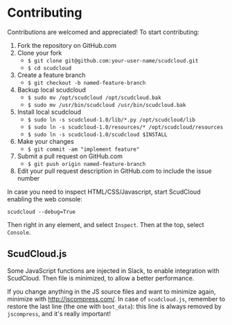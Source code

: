 # Contributing

Contributions are welcomed and appreciated! To start contributing:

1. Fork the repository on GitHub.com
2. Clone your fork
    - `$ git clone git@github.com:your-user-name/scudcloud.git`
    - `$ cd scudcloud`
3. Create a feature branch
    - `$ git checkout -b named-feature-branch`
4. Backup local scudcloud
    - `$ sudo mv /opt/scudcloud /opt/scudcloud.bak`
    - `$ sudo mv /usr/bin/scudcloud /usr/bin/scudcloud.bak`
5. Install local scudcloud
    - `$ sudo ln -s scudcloud-1.0/lib/*.py /opt/scudcloud/lib`
    - `$ sudo ln -s scudcloud-1.0/resources/* /opt/scudcloud/resources`
    - `$ sudo ln -s scudcloud-1.0/scudcloud $INSTALL`
6. Make your changes
    - `$ git commit -am "implement feature"`
7. Submit a pull request on GitHub.com
    - `$ git push origin named-feature-branch`
8. Edit your pull request description in GitHub.com to include the issue number


In case you need to inspect HTML/CSS/Javascript, start ScudCloud enabling the web console:

    scudcloud --debug=True
    
Then right in any element, and select `Inspect`. Then at the top, select `Console`.

## ScudCloud.js

Some JavaScript functions are injected in Slack, to enable integration with ScudCloud. Then file is minimized, to allow a better performance.

If you change anything in the JS source files and want to minimize again, minimize with http://jscompress.com/. In case of `scudcloud.js`, remember to restore the last line (the one with `boot_data`): this line is always removed by `jscompress`, and it's really important!
